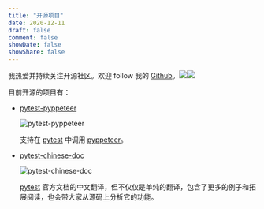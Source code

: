 ```yaml
---
title: "开源项目"
date: 2020-12-11
draft: false
comment: false
showDate: false
showShare: false
---
```


我热爱并持续关注开源社区。欢迎 follow 我的 [Github](https://github.com/luizyao)。![](https://img.shields.io/github/followers/luizyao?style=social)![](https://img.shields.io/github/stars/luizyao?style=social)

目前开源的项目有：

- [pytest-pyppeteer](https://github.com/luizyao/pytest-pyppeteer)
  
    ![pytest-pyppeteer](https://socialify.git.ci/luizyao/pytest-pyppeteer/image?&forks=1&issues=1&language=1&owner=1&pulls=1&stargazers=1&theme=Light)
  
    支持在 [pytest](https://docs.pytest.org/en/stable/) 中调用 [pyppeteer](https://github.com/pyppeteer/pyppeteer)。

- [pytest-chinese-doc](https://github.com/luizyao/pytest-chinese-doc)

    ![pytest-chinese-doc](https://socialify.git.ci/luizyao/pytest-chinese-doc/image?&forks=1&issues=1&language=1&owner=1&pulls=1&stargazers=1&theme=Light)

    [pytest](https://docs.pytest.org/en/stable/) 官方文档的中文翻译，但不仅仅是单纯的翻译，包含了更多的例子和拓展阅读，也会带大家从源码上分析它的功能。    
